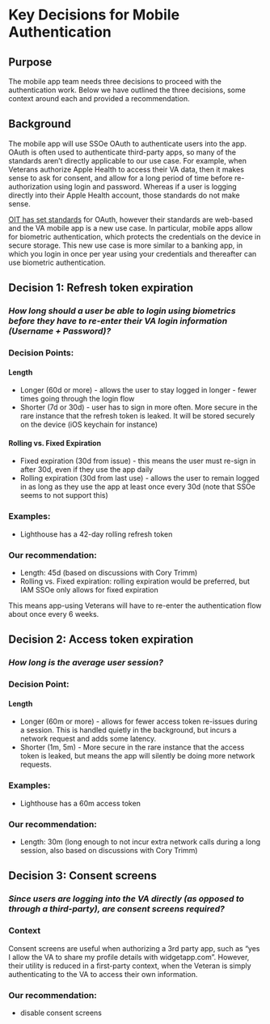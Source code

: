 # Key Decisions for Mobile Authentication

## Purpose
The mobile app team needs three decisions to proceed with the authentication work. Below we have outlined the three decisions, some context around each and provided a recommendation. 

## Background
The mobile app will use SSOe OAuth to authenticate users into the app. OAuth is often used to authenticate third-party apps, so many of the standards aren’t directly applicable to our use case. For example, when Veterans authorize Apple Health to access their VA data, then it makes sense to ask for consent, and allow for a long period of time before re-authorization using login and password. Whereas if a user is logging directly into their Apple Health account, those standards do not make sense.

[OIT has set standards](https://www.oit.va.gov/library/recurring/edp/) for OAuth, however their standards are web-based and the VA mobile app is a new use case. In particular, mobile apps allow for biometric authentication, which protects the credentials on the device in secure storage. This new use case is more similar to a banking app, in which you login in once per year using your credentials and thereafter can use biometric authentication. 


## Decision 1: Refresh token expiration 
### *How long should a user be able to login using biometrics before they have to re-enter their VA login information (Username + Password)?*

### Decision Points:
#### Length
- Longer (60d or more) - allows the user to stay logged in longer - fewer times going through the login flow
- Shorter (7d or 30d) - user has to sign in more often. More secure in the rare instance that the refresh token is leaked. It will be stored securely on the device (iOS keychain for instance)
#### Rolling vs. Fixed Expiration
- Fixed expiration (30d from issue) - this means the user must re-sign in after 30d, even if they use the app daily
- Rolling expiration (30d from last use) - allows the user to remain logged in as long as they use the app at least once every 30d (note that SSOe seems to not support this)

### Examples:
- Lighthouse has a 42-day rolling refresh token

### Our recommendation: 
- Length: 45d (based on discussions with Cory Trimm)
- Rolling vs. Fixed expiration: rolling expiration would be preferred, but IAM SSOe only allows for fixed expiration

This means app-using Veterans will have to re-enter the authentication flow about once every 6 weeks.

## Decision 2: Access token expiration
### *How long is the average user session?*

### Decision Point:
#### Length 
- Longer (60m or more) - allows for fewer access token re-issues during a session. This is handled quietly in the background, but incurs a network request and adds some latency.
- Shorter (1m, 5m) - More secure in the rare instance that the access token is leaked, but means the app will silently be doing more network requests. 

### Examples:
- Lighthouse has a 60m access token

### Our recommendation: 
- Length: 30m (long enough to not incur extra network calls during a long session, also based on discussions with Cory Trimm)


## Decision 3: Consent screens
### *Since users are logging into the VA directly (as opposed to through a third-party), are consent screens required?*

### Context
Consent screens are useful when authorizing a 3rd party app, such as “yes I allow the VA to share my profile details with widgetapp.com”. However, their utility is reduced in a first-party context, when the Veteran is simply authenticating to the VA to access their own information.

### Our recommendation: 
- disable consent screens




